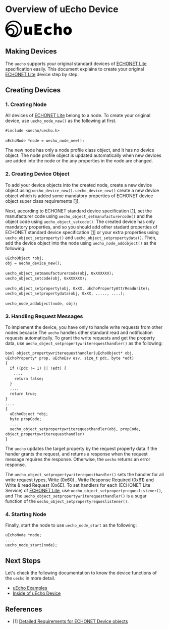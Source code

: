 # Overview of uEcho Device

![logo](img/logo.png)

## Making Devices

The `uecho` supports your original standard devices of [ECHONET Lite][enet] specification easily. This document explains to create your original  [ECHONET Lite][enet] device step by step.

## Creating Devices

### 1. Creating Node

All devices of [ECHONET Lite][enet] belong to a node. To create your original device, use `uecho_node_new()` as the following at first.

```
#include <uecho/uecho.h>

uEchoNode *node = uecho_node_new();
```

The new node has only a node profile class object, and it has no device object. The node profile object is updated automatically when new devices are added into the node or the any properties in the node are changed.

### 2. Creating Device Object

To add your device objects into the created node, create a new device object using `uecho_device_new()`.  `uecho_device_new()` create a new device object which is added some mandatory properties of ECHONET device object super class requirements [\[1\]][enet-spec].

Next, according to ECHONET standard device specification [\[1\]][enet-spec], set the manufacturer code using `uecho_object_setmanufacturercode()` and the object code using `uecho_object_setcode()`.
The created device has only mandatory properties, and so you should add other stadard properties of ECHONET standard device specification [\[1\]][enet-spec] or your extra properties using `uecho_object_setproperty()` and `uecho_object_setpropertydata()`.
Then, add the device object into the node using `uecho_node_addobject()` as the following:

```
uEchoObject *obj;
obj = uecho_device_new();

uecho_object_setmanufacturercode(obj, 0xXXXXXX);
uecho_object_setcode(obj, 0xXXXXXX);

uecho_object_setproperty(obj, 0xXX, uEchoPropertyAttrReadWrite);
uecho_object_setpropertydata(obj, 0xXX, ....., ....);

uecho_node_addobject(node, obj);
```

### 3. Handling Request Messages 

To implement the device, you have only to handle write requests from other nodes because The `uecho` handles other standard read and notification requests automatically. To grant the write requests and get the property data, use `uecho_object_setpropertywriterequesthandler()` as the following:

```
bool object_propertywriterequesthandler(uEchoObject* obj, uEchoProperty* prop, uEchoEsv esv, size_t pdc, byte *edt)
{
  if ((pdc != 1) || !edt) {
　  ....
    return false;
  }
  ....
  return true;
}
....
{
  uEchoObject *obj;
  byte propCode;
  ....
  uecho_object_setpropertywriterequesthandler(obj, propCode, object_propertywriterequesthandler)  
}
```

The `uecho` updates the target property by the request property data if the hander grants the request, and returns a response when the request message requires the response. Otherwise, the `uecho` returns an error response.

The `uecho_object_setpropertywriterequesthandler()` sets the handler for all write request types, Write (0x60) , Write Response Required (0x61) and Write & read Request (0x6E). To set handlers for each (ECHONET Lite Service) of [ECHONET Lite][enet], use `uecho_object_setpropertyrequeslistener()`, and The `uecho_object_setpropertywriterequesthandler()` is a sugar function of the `uecho_object_setpropertyrequeslistener()`.

### 4. Starting Node

Finally, start the node to use `uecho_node_start` as the following:

```
uEchoNode *node;
....
uecho_node_start(node);
```

## Next Steps

Let's check the following documentation to know the device functions of the `uecho` in more detail.

- [uEcho Examples](./examples.md)
- [Inside of uEcho Device](./device_inside.md)

## References

- \[1\] [Detailed Requirements for ECHONET Device objects][enet-spec]

[enet]:http://echonet.jp/english/
[enet-spec]:http://www.echonet.gr.jp/english/spec/index.htm
